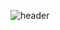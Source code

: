 ![header](https://capsule-render.vercel.app/api?type=speech&color=auto&height=300px&section=header&text=rang.dev)
